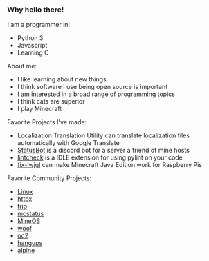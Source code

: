 ### Why hello there!

I am a programmer in:
- Python 3
- Javascript
- Learning C

About me:
- I like learning about new things
- I think software I use being open source is important
- I am interested in a broad range of programming topics
- I think cats are superior
- I play Minecraft

Favorite Projects I've made:
- Localization Translation Utility can translate localization files automatically with Google Translate
- [StatusBot](https://github.com/CoolCat467/StatusBot) is a discord bot for a server a friend of mine hosts
- [lintcheck](https://github.com/CoolCat467/lintcheck) is a IDLE extension for using pylint on your code
- [fix-lwjgl](https://github.com/CoolCat467/fix-lwjgl) can make Minecraft Java Edition work for Raspberry Pis

Favorite Community Projects:
- [Linux](https://github.com/torvalds/linux)
- [httpx](https://github.com/encode/httpx)
- [trio](https://github.com/python-trio/trio)
- [mcstatus](https://github.com/py-mine/mcstatus)
- [MineOS](https://github.com/IgorTimofeev/MineOS)
- [woof](https://github.com/simon-budig/woof)
- [oc2](https://github.com/fnuecke/oc2)
- [hangups](https://github.com/tdryer/hangups)
- [alpine](https://repo.or.cz/alpine.git)
